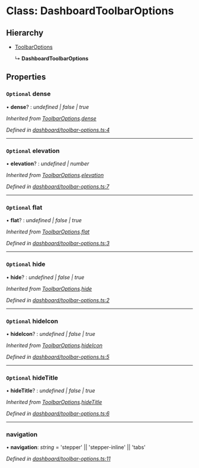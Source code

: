 # Class: DashboardToolbarOptions

## Hierarchy

* [ToolbarOptions](toolbaroptions.md)

  ↳ **DashboardToolbarOptions**

## Properties

### `Optional` dense

• **dense**? : *undefined | false | true*

*Inherited from [ToolbarOptions](toolbaroptions.md).[dense](toolbaroptions.md#optional-dense)*

*Defined in [dashboard/toolbar-options.ts:4](https://github.com/TNOCS/csnext/blob/b9521f0/packages/cs-core/src/dashboard/toolbar-options.ts#L4)*

___

### `Optional` elevation

• **elevation**? : *undefined | number*

*Inherited from [ToolbarOptions](toolbaroptions.md).[elevation](toolbaroptions.md#optional-elevation)*

*Defined in [dashboard/toolbar-options.ts:7](https://github.com/TNOCS/csnext/blob/b9521f0/packages/cs-core/src/dashboard/toolbar-options.ts#L7)*

___

### `Optional` flat

• **flat**? : *undefined | false | true*

*Inherited from [ToolbarOptions](toolbaroptions.md).[flat](toolbaroptions.md#optional-flat)*

*Defined in [dashboard/toolbar-options.ts:3](https://github.com/TNOCS/csnext/blob/b9521f0/packages/cs-core/src/dashboard/toolbar-options.ts#L3)*

___

### `Optional` hide

• **hide**? : *undefined | false | true*

*Inherited from [ToolbarOptions](toolbaroptions.md).[hide](toolbaroptions.md#optional-hide)*

*Defined in [dashboard/toolbar-options.ts:2](https://github.com/TNOCS/csnext/blob/b9521f0/packages/cs-core/src/dashboard/toolbar-options.ts#L2)*

___

### `Optional` hideIcon

• **hideIcon**? : *undefined | false | true*

*Inherited from [ToolbarOptions](toolbaroptions.md).[hideIcon](toolbaroptions.md#optional-hideicon)*

*Defined in [dashboard/toolbar-options.ts:5](https://github.com/TNOCS/csnext/blob/b9521f0/packages/cs-core/src/dashboard/toolbar-options.ts#L5)*

___

### `Optional` hideTitle

• **hideTitle**? : *undefined | false | true*

*Inherited from [ToolbarOptions](toolbaroptions.md).[hideTitle](toolbaroptions.md#optional-hidetitle)*

*Defined in [dashboard/toolbar-options.ts:6](https://github.com/TNOCS/csnext/blob/b9521f0/packages/cs-core/src/dashboard/toolbar-options.ts#L6)*

___

###  navigation

• **navigation**: *string* =  'stepper' || 'stepper-inline' || 'tabs'

*Defined in [dashboard/toolbar-options.ts:11](https://github.com/TNOCS/csnext/blob/b9521f0/packages/cs-core/src/dashboard/toolbar-options.ts#L11)*
